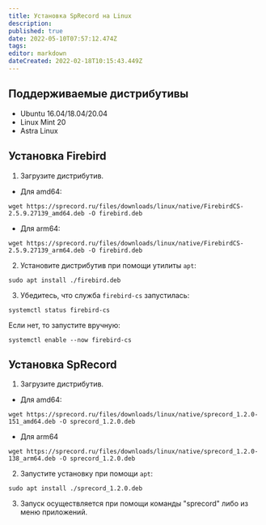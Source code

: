 ```yaml
---
title: Установка SpRecord на Linux
description: 
published: true
date: 2022-05-10T07:57:12.474Z
tags: 
editor: markdown
dateCreated: 2022-02-18T10:15:43.449Z
---
```


## Поддерживаемые дистрибутивы
- Ubuntu 16.04/18.04/20.04
- Linux Mint 20
- Astra Linux

## Установка Firebird
1. Загрузите дистрибутив.
- Для amd64:
```
wget https://sprecord.ru/files/downloads/linux/native/FirebirdCS-2.5.9.27139_amd64.deb -O firebird.deb
```
- Для arm64:
```
wget https://sprecord.ru/files/downloads/linux/native/FirebirdCS-2.5.9.27139_arm64.deb -O firebird.deb
```

2. Установите дистрибутив при помощи утилиты `apt`:
```
sudo apt install ./firebird.deb
```

3. Убедитесь, что служба `firebird-cs` запустилась:
```
systemctl status firebird-cs
```
Если нет, то запустите вручную:
```
systemctl enable --now firebird-cs
```

## Установка SpRecord
1. Загрузите дистрибутив.
- Для amd64:
```
wget https://sprecord.ru/files/downloads/linux/native/sprecord_1.2.0-151_amd64.deb -O sprecord_1.2.0.deb
```
- Для arm64
```
wget https://sprecord.ru/files/downloads/linux/native/sprecord_1.2.0-138_arm64.deb -O sprecord_1.2.0.deb
```

2. Запустите установку при помощи `apt`:
```
sudo apt install ./sprecord_1.2.0.deb
````

3. Запуск осуществляется при помощи команды "sprecord" либо из меню приложений.